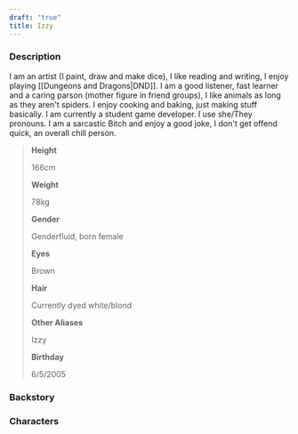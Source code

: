 ```yaml
---
draft: "true"
title: Izzy
---
```

### Description
I am an artist (I paint, draw and make dice), I like reading and writing, I enjoy playing [[Dungeons and Dragons|DND]]. I am a good listener, fast learner and a caring parson (mother figure in friend groups), I like animals as long as they aren't spiders. I enjoy cooking and baking, just making stuff basically. I am currently a student game developer. I use she/They pronouns. I am a sarcastic Bitch and enjoy a good joke, I don't get offend quick, an overall chill person.

> **Height**
> 
> 166cm
> 
> **Weight**
> 
> 78kg
> 
> **Gender**
> 
> Genderfluid, born female
> 
> **Eyes**
> 
> Brown
> 
> **Hair**
> 
> Currently dyed white/blond
> 
> **Other Aliases**
> 
> Izzy
> 
> **Birthday**
> 
> 6/5/2005

### Backstory

### Characters

